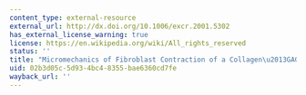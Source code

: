 ```yaml
---
content_type: external-resource
external_url: http://dx.doi.org/10.1006/excr.2001.5302
has_external_license_warning: true
license: https://en.wikipedia.org/wiki/All_rights_reserved
status: ''
title: "Micromechanics of Fibroblast Contraction of a Collagen\u2013GAG Matrix"
uid: 02b3d05c-5d93-4bc4-8355-bae6360cd7fe
wayback_url: ''
---
```

